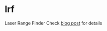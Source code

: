 lrf
===

Laser Range Finder
Check [blog post](http://eduardofv.com/read_post/194-A-Laser-Range-Finder-using-RapsberryPi-Arduino-and-OpenCV "blog post") for details

